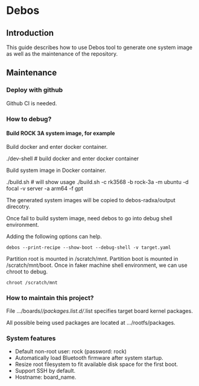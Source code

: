 # Debos

## Introduction

This guide describes how to use Debos tool to generate one system image as well
as the maintenance of the repository.

## Maintenance

### Deploy with github

Github CI is needed.

### How to debug?

#### Build ROCK 3A system image, for example

Build docker and enter docker container.

  ./dev-shell # build docker and enter docker container

Build system image in Docker container.

  ./build.sh # will show usage
  ./build.sh -c rk3568 -b rock-3a -m ubuntu -d focal -v server -a arm64 -f gpt

The generated system images will be copied to debos-radxa/output direcotry.

Once fail to build system image, need debos to go into debug shell environment.

Adding the following options can help.

```
debos --print-recipe --show-boot --debug-shell -v target.yaml
```

Partition root is mounted in /scratch/mnt. Partition boot is mounted in
/scratch/mnt/boot. Once in faker machine shell environment, we can use chroot
to debug.

```
chroot /scratch/mnt
```

### How to maintain this project?

File .../boards/*/packages.list.d/*.list specifies target board kernel packages.

All possible being used packages are located at .../rootfs/packages.

### System features

* Default non-root user: rock (password: rock)
* Automatically load Bluetooth firmware after system startup.
* Resize root filesystem to fit available disk space for the first boot.
* Support SSH by default.
* Hostname: board_name.
